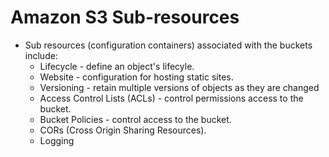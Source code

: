 # Amazon S3 Sub-resources

- Sub resources (configuration containers) associated with the buckets include:
    + Lifecycle - define an object's lifecyle.
    + Website - configuration for hosting static sites.
    + Versioning - retain multiple versions of objects as they are changed
    + Access Control Lists (ACLs) - control permissions access to the bucket.
    + Bucket Policies - control access to the bucket.
    + CORs (Cross Origin Sharing Resources).
    + Logging